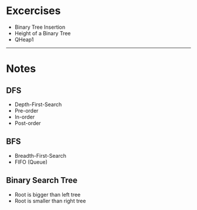 # Excercises
- Binary Tree Insertion
- Height of a Binary Tree
- QHeap1

---
# Notes
## DFS
- Depth-First-Search
- Pre-order
- In-order
- Post-order

## BFS
- Breadth-First-Search
- FIFO (Queue)

## Binary Search Tree
- Root is bigger than left tree
- Root is smaller than right tree
